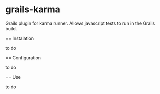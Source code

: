 grails-karma
============

Grails plugin for karma runner. Allows javascript tests to run in the Grails build.

== Instalation

to do

== Configuration

to do

== Use

to do
